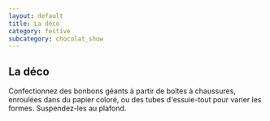 ```yaml
---
layout: default
title: La déco
category: festive
subcategory: chocolat_show
---
```


## La déco

Confectionnez des bonbons géants à partir de boîtes à chaussures, enroulées dans du papier coloré, ou des tubes d'essuie-tout pour varier les formes. Suspendez-les au plafond.
